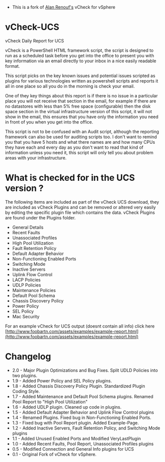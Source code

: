 * This is a fork of [Alan Renouf's](http://www.virtu-al.net) vCheck for vSphere

vCheck-UCS
==============

vCheck Daily Report for UCS

vCheck is a PowerShell HTML framework script, the script is designed to run as a scheduled task before you get into the office to present you with key information via an email directly to your inbox in a nice easily readable format.

This script picks on the key known issues and potential issues scripted as plugins for various technologies written as powershell scripts and reports it all in one place so all you do in the morning is check your email.

One of they key things about this report is if there is no issue in a particular place you will not receive that section in the email, for example if there are no datastores with less than 5% free space (configurable) then the disk space section in the virtual infrastructure version of this script, it will not show in the email, this ensures that you have only the information you need in front of you when you get into the office.

This script is not to be confused with an Audit script, although the reporting framework can also be used for auditing scripts too.  I don't want to remind you that you have 5 hosts and what there names are and how many CPUs they have each and every day as you don't want to read that kind of information unless you need it, this script will only tell you about problem areas with your infrastructure.

What is checked for in the UCS version ?
============================================

The following items are included as part of the vCheck UCS download, they are included as vCheck Plugins and can be removed or altered very easily by editing the specific plugin file which contains the data.  vCheck Plugins are found under the Plugins folder.

- General Details
- Recent Faults
- Unassociated Profiles
- High Pool Utilization
- Fault Retention Policy
- Default Adapter Behavior
- Non-Functioning Enabled Ports
- Switching Mode
- Inactive Servers
- Uplink Flow Control
- LACP Policies
- UDLP Policies
- Maintenance Policies
- Default Pool Schema
- Chassis Discovery Policy
- Power Policy
- SEL Policy
- Mac Security

For an example vCheck for UCS output (doesnt contain all info) click here [http://www.foobartn.com/assets/examples/example-report.html](http://www.foobartn.com/assets/examples/example-report.html)

Changelog
=========
* 2.0 - Major Plugin Optimizations and Bug Fixes. Split UDLD Policies into two plugins.
* 1.9 - Added Power Policy and SEL Policy plugins.
* 1.8 - Added Chassis Discovery Policy Plugin. Standardized Plugin Coding Style.
* 1.7 - Added Maintenance and Default Pool Schema plugins. Renamed Pool Report to "High Pool Utilization" 
* 1.6 - Added UDLP plugin. Cleaned up code in plugins.
* 1.5 - Added Default Adapter Behavior and Uplink Flow Control plugins
* 1.4 - Renamed Plugins. Fixed bug in Non-Functioning Enabled Ports.
* 1.3 - Fixed bug with Pool Report plugin. Added Example-Page.
* 1.2 - Added Inactive Servers, Fault Retention Policy, and Switching Mode plugins
* 1.1 - Added Unused Enabled Ports and Modified VeryLastPlugin
* 1.0 - Added Recent Faults, Pool Report, Unassociated Profiles plugins
* 0.5 - Modified Connection and General Info plugins for UCS
* 0.1 - Original Fork of vCheck for vSphere. 
